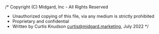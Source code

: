 /* Copyright (C) Midgard, Inc - All Rights Reserved
 * Unauthorized copying of this file, via any medium is strictly prohibited
 * Proprietary and confidential
 * Written by Curtis Knudson <curtis@midgard.marketing>, July 2022
 */